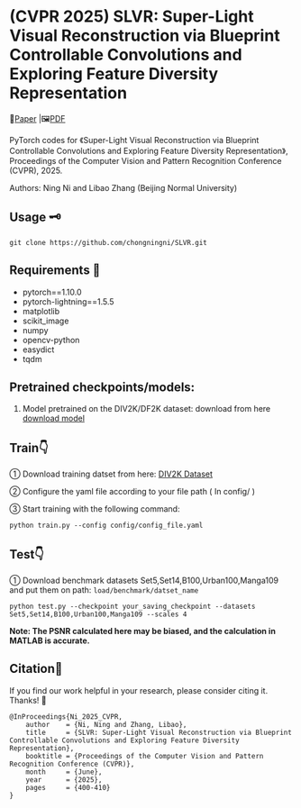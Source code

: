 # (CVPR 2025) SLVR: Super-Light Visual Reconstruction via Blueprint Controllable Convolutions and Exploring Feature Diversity Representation
📖[Paper](https://openaccess.thecvf.com/content/CVPR2025/html/Ni_SLVR_Super-Light_Visual_Reconstruction_via_Blueprint_Controllable_Convolutions_and_Exploring_CVPR_2025_paper.html) |🖼️[PDF](https://openaccess.thecvf.com/content/CVPR2025/papers/Ni_SLVR_Super-Light_Visual_Reconstruction_via_Blueprint_Controllable_Convolutions_and_Exploring_CVPR_2025_paper.pdf)

PyTorch codes for 《Super-Light Visual Reconstruction via Blueprint Controllable Convolutions and Exploring Feature Diversity Representation》, Proceedings of the Computer Vision and Pattern Recognition Conference (CVPR), 2025.

Authors: Ning Ni and Libao Zhang (Beijing Normal University)


## Usage 🗝
```
git clone https://github.com/chongningni/SLVR.git
```
## Requirements 🛒
* pytorch==1.10.0
* pytorch-lightning==1.5.5
* matplotlib
* scikit_image
* numpy
* opencv-python
* easydict
* tqdm


## Pretrained checkpoints/models:
1. Model pretrained on the DIV2K/DF2K dataset: download from here [download model](https://github.com/chongningni/SLVR/releases/download/pretrain/pretrain_model.zip)
   



## Train👇
① Download training datset from here: [DIV2K Dataset](https://data.vision.ee.ethz.ch/cvl/DIV2K/)

② Configure the yaml file according to your file path ( In config/ )

③ Start training with the following command:
```
python train.py --config config/config_file.yaml
```

## Test👇
① Download benchmark datasets Set5,Set14,B100,Urban100,Manga109 and put them on path: `load/benchmark/datset_name`
```
python test.py --checkpoint your_saving_checkpoint --datasets Set5,Set14,B100,Urban100,Manga109 --scales 4
```
**Note: The PSNR calculated here may be biased, and the calculation in MATLAB is accurate.**


## Citation🤝
If you find our work helpful in your research, please consider citing it. Thanks! 🤞
```
@InProceedings{Ni_2025_CVPR,
    author    = {Ni, Ning and Zhang, Libao},
    title     = {SLVR: Super-Light Visual Reconstruction via Blueprint Controllable Convolutions and Exploring Feature Diversity Representation},
    booktitle = {Proceedings of the Computer Vision and Pattern Recognition Conference (CVPR)},
    month     = {June},
    year      = {2025},
    pages     = {400-410}
}
```


